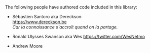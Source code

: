 The following people have authored code included in this library:

* Sébastien Santoro aka Dereckson<br> 
https://www.dereckson.be<br> 
_Car la connaissance s'accroît quand on la partage._

* Ronald Ulysses Swanson aka Wes
https://twitter.com/WesNetmo

* Andrew Moore
